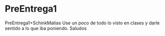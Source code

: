 # PreEntrega1
PreEntrega1+SchinkMatias
Use un poco de todo lo visto en clases y darle sentido a lo que iba poniendo.
Saludos
